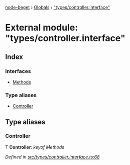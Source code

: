 [node-beget](../README.md) › [Globals](../globals.md) › ["types/controller.interface"](_types_controller_interface_.md)

# External module: "types/controller.interface"

## Index

### Interfaces

* [Methods](../interfaces/_types_controller_interface_.methods.md)

### Type aliases

* [Controller](_types_controller_interface_.md#controller)

## Type aliases

###  Controller

Ƭ **Controller**: *keyof Methods*

*Defined in [src/types/controller.interface.ts:68](https://github.com/olehcambel/node-beget/blob/f128411/src/types/controller.interface.ts#L68)*
